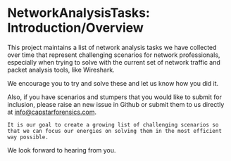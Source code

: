 # NetworkAnalysisTasks: Introduction/Overview

   This project maintains a list of network analysis tasks we have collected over time that represent challenging scenarios for network professionals, especially when trying to solve with the current set of network traffic and packet analysis tools, like Wireshark. 

   We encourage you to try and solve these and let us know how you did it.

   Also, if you have scenarios and stumpers that you would like to submit for inclusion, please raise an new issue in Github or submit them to us directly at info@capstarforensics.com.

    It is our goal to create a growing list of challenging scenarios so that we can focus our energies on solving them in the most efficient way possible.

   We look forward to hearing from you.


